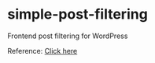 # simple-post-filtering
Frontend post filtering for WordPress 

Reference: <a href="https://www.youtube.com/watch?v=jAvxN3NX5A8"> Click here </a>

